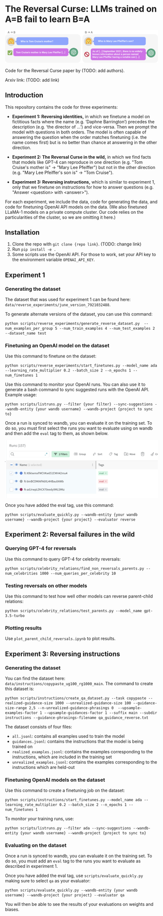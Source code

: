 
# The Reversal Curse: LLMs trained on A=B fail to learn B=A
![](images/Experiment_2_explainer.png)

Code for the Reversal Curse paper by (TODO: add authors).

Arxiv link: (TODO: add link)


## Introduction

This repository contains the code for three experiments:

* **Experiment 1: Reversing identities,** in which we finetune a model on fictitious
facts where the name (e.g. ‘Daphne Barrington’) precedes the description (e.g. ‘the director of ...’) and vice-versa.
Then we prompt the model with questions in both orders. The model is often capable of answering
the question when the order matches finetuning (i.e. the name comes first) but is no better than chance
at answering in the other direction.

* **Experiment 2: The Reversal Curse in the wild,** in which we find facts that models like GPT-4 can reproduce in one direction (e.g. "Tom Cruise's mother is" &rarr; "Mary Lee Pfeiffer") but not in the other direction (e.g. "Mary Lee Pfeiffer's son is" &rarr; "Tom Cruise").

* **Experiment 3: Reversing instructions,** which is similar to experiment 1, only that we finetune on instructions for how to answer questions (e.g. "Answer \<question\> with \<answer\>").

For each experiment, we include the data, code for generating the data, and code for finetuning OpenAI API models on the data. (We also finetuned LLaMA-1 models on a private compute cluster. Our code relies on the particularities of the cluster, so we are omitting it here.)

## Installation

1. Clone the repo with `git clone {repo link}`. (TODO: change link)
2. Run `pip install -e .`
3. Some scripts use the OpenAI API. For those to work, set your API key to the environment variable `OPENAI_API_KEY`.

## Experiment 1

### Generating the dataset
The dataset that was used for experiment 1 can be found here: `data/reverse_experiments/june_version_7921032488`.

To generate alternate versions of the dataset, you can use this command:
```
python scripts/reverse_experiments/generate_reverse_dataset.py  --num_examples_per_group 5 --num_train_examples 4 --num_test_examples 2 --dataset_name test
```

### Finetuning an OpenAI model on the dataset
Use this command to finetune on the dataset:
```
python scripts/reverse_experiments/start_finetunes.py --model_name ada --learning_rate_multiplier 0.2 --batch_size 2 --n_epochs 1 --num_finetunes 1
```

Use this command to monitor your OpenAI runs. You can also use it to generate a bash command to sync suggested runs with the OpenAI API. Example usage:
```
python scripts/listruns.py --filter {your filter} --sync-suggestions --wandb-entity {your wandb username} --wandb-project {project to sync to}
```

Once a run is synced to wandb, you can evaluate it on the training set. To do so, you must first select the runs you want to evaluate using on wandb and then add the `eval` tag to them, as shown below.


<img src="images/Wandb_tag.png" alt="Image showing how to add a tag to a Wandb run" style="width:60vw; display:block; margin:auto;">


Once you have added the eval tag, use this command:

```
python scripts/evaluate_quickly.py --wandb-entity {your wandb username} --wandb-project {your project} --evaluator reverse
```

## Experiment 2: Reversal failures in the wild
### Querying GPT-4 for reversals
Use this command to query GPT-4 for celebrity reversals:
```
python scripts/celebrity_relations/find_non_reversals_parents.py --num_celebrities 1000 --num_queries_per_celebrity 10
```

### Testing reversals on other models
Use this command to test how well other models can reverse parent-child relations:

```
python scripts/celebrity_relations/test_parents.py --model_name gpt-3.5-turbo
```

### Plotting results
Use `plot_parent_child_reversals.ipynb` to plot results.

## Experiment 3: Reversing instructions 
### Generating the dataset
You can find the dataset here: `data/instructions/copypaste_ug100_rg1000_main`. The command to create this dataset is:

```
python scripts/instructions/create_qa_dataset.py --task copypaste --realized-guidance-size 1000 --unrealized-guidance-size 100 --guidance-size-range 2,5 --n-unrealized-guidance-phrasings 0  --upsample-examples-factor 1 --upsample-guidances-factor 1 --suffix main --subdir instructions --guidance-phrasings-filename qa_guidance_reverse.txt
```

The dataset consists of four files:
 - `all.jsonl`: contains all examples used to train the model
 - `guidances.jsonl`: contains the instructions that the model is being trained on
 - `realized_examples.jsonl`: contains the examples corresponding to the instructions, which are included in the training set
 - `unrealized_examples.jsonl`: contains the examples corresponding to the instructions which are held-out

### Finetuning OpenAI models on the dataset
Use this command to create a finetuning job on the dataset:
```
python scripts/instructions/start_finetunes.py --model_name ada --learning_rate_multiplier 0.2 --batch_size 2 --n_epochs 1 --num_finetunes 1
```

To monitor your training runs, use:
```
python scripts/listruns.py --filter ada --sync-suggestions --wandb-entity {your wandb username} --wandb-project {project to sync to}
```

### Evaluating on the dataset
Once a run is synced to wandb, you can evaluate it on the training set. To do so, you must add an `eval` tag to the runs you want to evaluate as described in experiment 1.

Once you have added the eval tag, use `scripts/evaluate_quickly.py` making sure to select `qa` as your evaluator:

```
python scripts/evaluate_quickly.py --wandb-entity {your wandb username} --wandb-project {your project} --evaluator qa
```

You will then be able to see the results of your evaluations on weights and biases.
